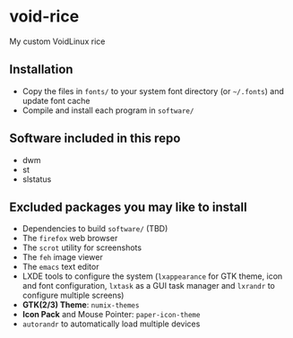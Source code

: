 # void-rice

My custom VoidLinux rice



## Installation

* Copy the files in `fonts/` to your system font directory (or `~/.fonts`) and update font cache
* Compile and install each program in `software/`

## Software included in this repo
* dwm
* st
* slstatus


## Excluded packages you may like to install
* Dependencies to build `software/` (TBD)
* The `firefox` web browser
* The `scrot` utility for screenshots
* The `feh` image viewer
* The `emacs` text editor
* LXDE tools to configure the system (`lxappearance` for GTK theme, icon and font configuration, `lxtask` as a GUI task manager and `lxrandr` to configure multiple screens)
* **GTK(2/3) Theme**: `numix-themes`
* **Icon Pack** and Mouse Pointer: `paper-icon-theme`
* `autorandr` to automatically load multiple devices
